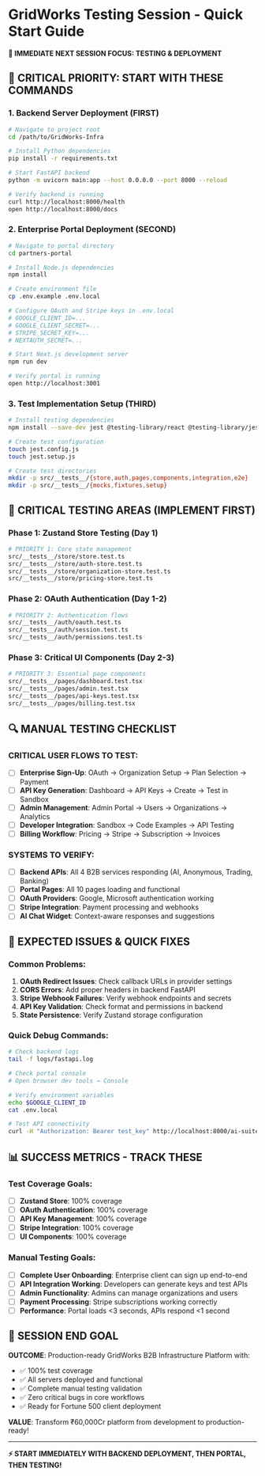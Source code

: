 # GridWorks Testing Session - Quick Start Guide

**🚨 IMMEDIATE NEXT SESSION FOCUS: TESTING & DEPLOYMENT**

## 🎯 **CRITICAL PRIORITY: START WITH THESE COMMANDS**

### **1. Backend Server Deployment (FIRST)**
```bash
# Navigate to project root
cd /path/to/GridWorks-Infra

# Install Python dependencies
pip install -r requirements.txt

# Start FastAPI backend
python -m uvicorn main:app --host 0.0.0.0 --port 8000 --reload

# Verify backend is running
curl http://localhost:8000/health
open http://localhost:8000/docs
```

### **2. Enterprise Portal Deployment (SECOND)**
```bash
# Navigate to portal directory
cd partners-portal

# Install Node.js dependencies
npm install

# Create environment file
cp .env.example .env.local

# Configure OAuth and Stripe keys in .env.local
# GOOGLE_CLIENT_ID=...
# GOOGLE_CLIENT_SECRET=...
# STRIPE_SECRET_KEY=...
# NEXTAUTH_SECRET=...

# Start Next.js development server
npm run dev

# Verify portal is running
open http://localhost:3001
```

### **3. Test Implementation Setup (THIRD)**
```bash
# Install testing dependencies
npm install --save-dev jest @testing-library/react @testing-library/jest-dom

# Create test configuration
touch jest.config.js
touch jest.setup.js

# Create test directories
mkdir -p src/__tests__/{store,auth,pages,components,integration,e2e}
mkdir -p src/__tests__/{mocks,fixtures,setup}
```

## 🧪 **CRITICAL TESTING AREAS (IMPLEMENT FIRST)**

### **Phase 1: Zustand Store Testing (Day 1)**
```bash
# PRIORITY 1: Core state management
src/__tests__/store/store.test.ts
src/__tests__/store/auth-store.test.ts
src/__tests__/store/organization-store.test.ts
src/__tests__/store/pricing-store.test.ts
```

### **Phase 2: OAuth Authentication (Day 1-2)**
```bash
# PRIORITY 2: Authentication flows
src/__tests__/auth/oauth.test.ts
src/__tests__/auth/session.test.ts
src/__tests__/auth/permissions.test.ts
```

### **Phase 3: Critical UI Components (Day 2-3)**
```bash
# PRIORITY 3: Essential page components
src/__tests__/pages/dashboard.test.tsx
src/__tests__/pages/admin.test.tsx
src/__tests__/pages/api-keys.test.tsx
src/__tests__/pages/billing.test.tsx
```

## 🔍 **MANUAL TESTING CHECKLIST**

### **CRITICAL USER FLOWS TO TEST:**
- [ ] **Enterprise Sign-Up**: OAuth → Organization Setup → Plan Selection → Payment
- [ ] **API Key Generation**: Dashboard → API Keys → Create → Test in Sandbox
- [ ] **Admin Management**: Admin Portal → Users → Organizations → Analytics
- [ ] **Developer Integration**: Sandbox → Code Examples → API Testing
- [ ] **Billing Workflow**: Pricing → Stripe → Subscription → Invoices

### **SYSTEMS TO VERIFY:**
- [ ] **Backend APIs**: All 4 B2B services responding (AI, Anonymous, Trading, Banking)
- [ ] **Portal Pages**: All 10 pages loading and functional
- [ ] **OAuth Providers**: Google, Microsoft authentication working
- [ ] **Stripe Integration**: Payment processing and webhooks
- [ ] **AI Chat Widget**: Context-aware responses and suggestions

## 🚨 **EXPECTED ISSUES & QUICK FIXES**

### **Common Problems:**
1. **OAuth Redirect Issues**: Check callback URLs in provider settings
2. **CORS Errors**: Add proper headers in backend FastAPI
3. **Stripe Webhook Failures**: Verify webhook endpoints and secrets
4. **API Key Validation**: Check format and permissions in backend
5. **State Persistence**: Verify Zustand storage configuration

### **Quick Debug Commands:**
```bash
# Check backend logs
tail -f logs/fastapi.log

# Check portal console
# Open browser dev tools → Console

# Verify environment variables
echo $GOOGLE_CLIENT_ID
cat .env.local

# Test API connectivity
curl -H "Authorization: Bearer test_key" http://localhost:8000/ai-suite/health
```

## 📊 **SUCCESS METRICS - TRACK THESE**

### **Test Coverage Goals:**
- [ ] **Zustand Store**: 100% coverage
- [ ] **OAuth Authentication**: 100% coverage  
- [ ] **API Key Management**: 100% coverage
- [ ] **Stripe Integration**: 100% coverage
- [ ] **UI Components**: 100% coverage

### **Manual Testing Goals:**
- [ ] **Complete User Onboarding**: Enterprise client can sign up end-to-end
- [ ] **API Integration Working**: Developers can generate keys and test APIs
- [ ] **Admin Functionality**: Admins can manage organizations and users
- [ ] **Payment Processing**: Stripe subscriptions working correctly
- [ ] **Performance**: Portal loads <3 seconds, APIs respond <1 second

## 🎯 **SESSION END GOAL**

**OUTCOME**: Production-ready GridWorks B2B Infrastructure Platform with:
- ✅ 100% test coverage
- ✅ All servers deployed and functional
- ✅ Complete manual testing validation
- ✅ Zero critical bugs in core workflows
- ✅ Ready for Fortune 500 client deployment

**VALUE**: Transform ₹60,000Cr platform from development to production-ready!

---

**⚡ START IMMEDIATELY WITH BACKEND DEPLOYMENT, THEN PORTAL, THEN TESTING!**
